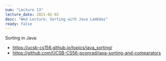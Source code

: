 ```yaml
---
num: "Lecture 13"
lecture_date: 2021-02-02
desc: "Wed Lecture: Sorting with Java Lambdas"
ready: false
---
```



Sorting in Java:
* <https://ucsb-cs156.github.io/topics/java_sorting/>
* <https://github.com/UCSB-CS56-pconrad/java-sorting-and-comparators>
